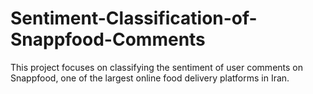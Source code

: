 # Sentiment-Classification-of-Snappfood-Comments
This project focuses on classifying the sentiment of user comments on Snappfood, one of the largest online food delivery platforms in Iran.
